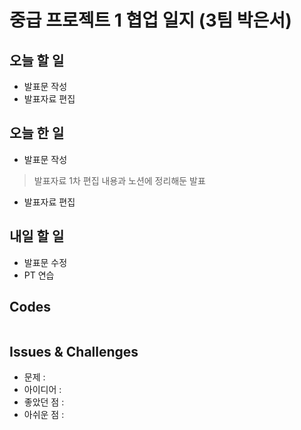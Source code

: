 # 중급 프로젝트 1 협업 일지 (3팀 박은서)

## 오늘 할 일
* 발표문 작성
* 발표자료 편집
## 오늘 한 일
* 발표문 작성
> 발표자료 1차 편집 내용과 노션에 정리해둔 발표
* 발표자료 편집
> 
## 내일 할 일
* 발표문 수정
* PT 연습
## Codes
```ruby

```
## Issues & Challenges
* 문제 :
* 아이디어 : 
* 좋았던 점 : 
* 아쉬운 점 :
